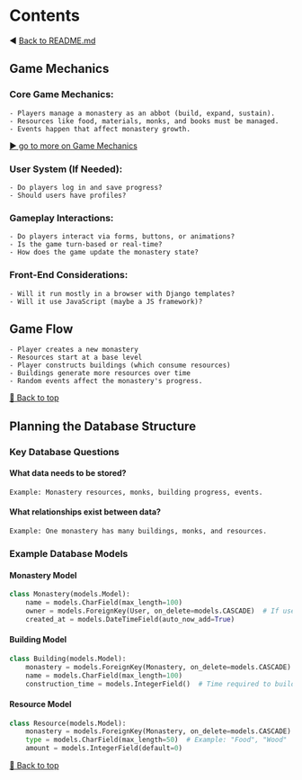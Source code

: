 # Contents
◀️ [Back to README.md](../README.md)

## Game Mechanics

### Core Game Mechanics:
    - Players manage a monastery as an abbot (build, expand, sustain).
    - Resources like food, materials, monks, and books must be managed.
    - Events happen that affect monastery growth.
[▶️ go to more on Game Mechanics](Game%20Mechanics.md)

### User System (If Needed):
    - Do players log in and save progress?
    - Should users have profiles?

### Gameplay Interactions:
    - Do players interact via forms, buttons, or animations?
    - Is the game turn-based or real-time?
    - How does the game update the monastery state?

### Front-End Considerations:
    - Will it run mostly in a browser with Django templates?
    - Will it use JavaScript (maybe a JS framework)?

## Game Flow
    - Player creates a new monastery
    - Resources start at a base level
    - Player constructs buildings (which consume resources)
    - Buildings generate more resources over time
    - Random events affect the monastery's progress.

[🔼 Back to top](#Contents)

## Planning the Database Structure

### Key Database Questions
#### What data needs to be stored?
    Example: Monastery resources, monks, building progress, events.
#### What relationships exist between data?
    Example: One monastery has many buildings, monks, and resources.

### Example Database Models

#### Monastery Model
```python
class Monastery(models.Model):
    name = models.CharField(max_length=100)
    owner = models.ForeignKey(User, on_delete=models.CASCADE)  # If users manage monasteries
    created_at = models.DateTimeField(auto_now_add=True)
```

#### Building Model
```python
class Building(models.Model):
    monastery = models.ForeignKey(Monastery, on_delete=models.CASCADE)
    name = models.CharField(max_length=100)
    construction_time = models.IntegerField()  # Time required to build
```

#### Resource Model
```python
class Resource(models.Model):
    monastery = models.ForeignKey(Monastery, on_delete=models.CASCADE)
    type = models.CharField(max_length=50)  # Example: "Food", "Wood"
    amount = models.IntegerField(default=0)
```
[🔼 Back to top](#Contents)
